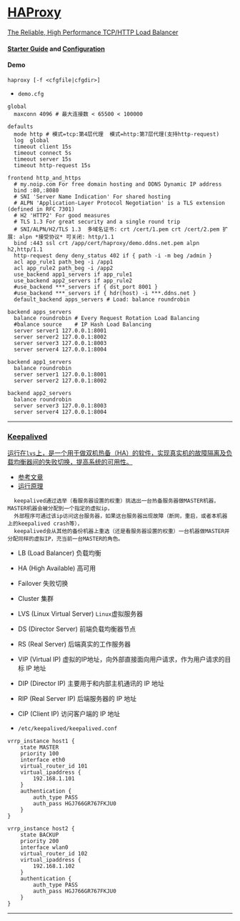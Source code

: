 # [HAProxy](https://www.haproxy.org)
[The Reliable, High Performance TCP/HTTP Load Balancer](https://docs.haproxy.org)

#### [Starter Guide](https://docs.haproxy.org/2.8/intro.html) and [Configuration](https://docs.haproxy.org/2.8/configuration.html)

#### Demo
    haproxy [-f <cfgfile|cfgdir>]
- `demo.cfg`
~~~
global
  maxconn 4096 # 最大连接数 < 65500 < 100000

defaults
  mode http # 模式=tcp:第4层代理  模式=http:第7层代理(支持http-request)
  log  global
  timeout client 15s
  timeout connect 5s
  timeout server 15s
  timeout http-request 15s

frontend http_and_https
  # my.noip.com For free domain hosting and DDNS Dynamic IP address
  bind :80,:8080
  # SNI 'Server Name Indication' For shared hosting
  # ALPN 'Application-Layer Protocol Negotiation' is a TLS extension (defined in RFC 7301)
  # H2 'HTTP2' For good measures
  # TLS 1.3 For great security and a single round trip
  # SNI/ALPN/H2/TLS 1.3  多域名证书: crt /cert/1.pem crt /cert/2.pem 扩展: alpn *接受协议* 可关闭: http/1.1
  bind :443 ssl crt /app/cert/haproxy/demo.ddns.net.pem alpn h2,http/1.1
  http-request deny deny_status 402 if { path -i -m beg /admin }
  acl app_rule1 path_beg -i /app1
  acl app_rule2 path_beg -i /app2
  use_backend app1_servers if app_rule1
  use_backend app2_servers if app_rule2
  #use_backend ***_servers if { dst_port 8001 }
  #use_backend ***_servers if { hdr(host) -i ***.ddns.net }
  default_backend apps_servers # Load: balance roundrobin

backend apps_servers
  balance roundrobin # Every Request Rotation Load Balancing
  #balance source    # IP Hash Load Balancing
  server server1 127.0.0.1:8001
  server server2 127.0.0.1:8002
  server server3 127.0.0.1:8003
  server server4 127.0.0.1:8004

backend app1_servers
  balance roundrobin
  server server1 127.0.0.1:8001
  server server2 127.0.0.1:8002

backend app2_servers
  balance roundrobin
  server server3 127.0.0.1:8003
  server server4 127.0.0.1:8004

~~~

---

### [Keepalived](https://www.keepalived.org)
[运行在`lvs`上，是一个用于做双机热备（HA）的软件，实现真实机的故障隔离及负载均衡器间的失败切换，提高系统的可用性。](https://github.com/acassen/keepalived)
* [参考文章](https://www.keepalived.org/doc/)
* [运行原理](https://wsgzao.github.io/post/keepalived/)
~~~
  keepalived通过选举（看服务器设置的权重）挑选出一台热备服务器做MASTER机器，MASTER机器会被分配到一个指定的虚拟ip，
  外部程序可通过该ip访问这台服务器，如果这台服务器出现故障（断网，重启，或者本机器上的keepalived crash等），
  keepalived会从其他的备份机器上重选（还是看服务器设置的权重）一台机器做MASTER并分配同样的虚拟IP，充当前一台MASTER的角色。
~~~

- LB (Load Balancer) 负载均衡
- HA (High Available) 高可用
- Failover 失败切换
- Cluster 集群
- LVS (Linux Virtual Server) `Linux`虚拟服务器
- DS (Director Server) 前端负载均衡器节点
- RS (Real Server) 后端真实的工作服务器
- VIP (Virtual IP) 虚拟的IP地址，向外部直接面向用户请求，作为用户请求的目标 IP 地址
- DIP (Director IP) 主要用于和内部主机通讯的 IP 地址
- RIP (Real Server IP) 后端服务器的 IP 地址
- CIP (Client IP) 访问客户端的 IP 地址

- `/etc/keepalived/keepalived.conf`
~~~
vrrp_instance host1 {
    state MASTER
    priority 100
    interface eth0
    virtual_router_id 101
    virtual_ipaddress {
        192.168.1.101
    }
    authentication {
        auth_type PASS
        auth_pass HGJ766GR767FKJU0
    }
}
~~~
~~~
vrrp_instance host2 {
    state BACKUP
    priority 200
    interface wlan0
    virtual_router_id 102
    virtual_ipaddress {
        192.168.1.102
    }
    authentication {
        auth_type PASS
        auth_pass HGJ766GR767FKJU0
    }
}
~~~

---

